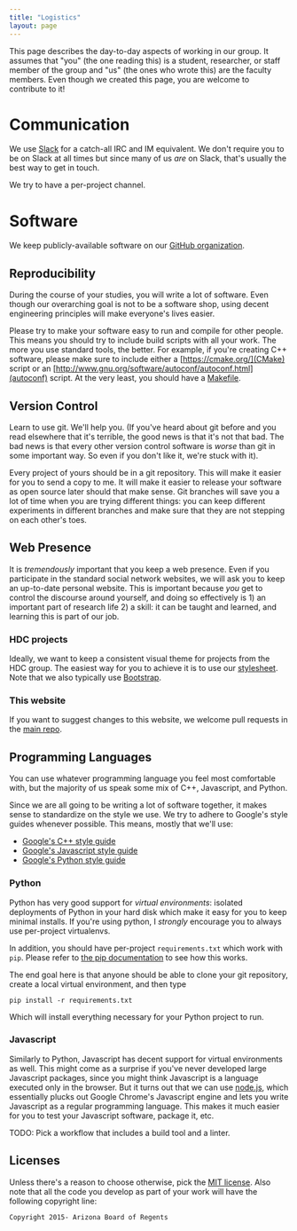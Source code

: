 ```yaml
---
title: "Logistics"
layout: page
---
```


This page describes the day-to-day aspects of working in our group. It
assumes that "you" (the one reading this) is a student, researcher, or
staff member of the group and "us" (the ones who wrote this) are the
faculty members. Even though we created this page, you are welcome to
contribute to it!

# Communication

We use [Slack](https://hdcarizona.slack.com/) for a
catch-all IRC and IM equivalent. We don't require you to be on Slack
at all times but since many of us *are* on Slack, that's usually the
best way to get in touch.

We try to have a per-project channel. 

# Software

We keep publicly-available software on our
[GitHub organization](http://github.com/hdc-arizona).

## Reproducibility

During the course of your studies, you will write a lot of
software. Even though our overarching goal is not to be a software
shop, using decent engineering principles will make everyone's lives
easier.

Please try to make your software easy to run and compile for other
people. This means you should try to include build scripts with all
your work. The more you use standard tools, the better. For example,
if you're creating C++ software, please make sure to include either a
[https://cmake.org/](CMake) script or an
[http://www.gnu.org/software/autoconf/autoconf.html](autoconf)
script. At the very least, you should have a
[Makefile](https://www.gnu.org/software/make/).

## Version Control

Learn to use git. We'll help you. (If you've heard about git before
and you read elsewhere that it's terrible, the good news is that it's
not that bad. The bad news is that every other version control
software is *worse* than git in some important way. So even if you
don't like it, we're stuck with it).

Every project of yours should be in a git repository. This will make
it easier for you to send a copy to me. It will make it easier to
release your software as open source later should that make sense. Git
branches will save you a lot of time when you are trying different
things: you can keep different experiments in different branches and
make sure that they are not stepping on each other's toes.

## Web Presence

It is *tremendously* important that you keep a web presence. Even if
you participate in the standard social network websites, we will ask you
to keep an up-to-date personal website. This is important because
*you* get to control the discourse around yourself, and doing so
effectively is 1) an important part of research life 2) a skill: it
can be taught and learned, and learning this is part of our job.

### HDC projects

Ideally, we want to keep a consistent visual theme for projects from
the HDC group. The easiest way for you to achieve it is to use our
[stylesheet](/css/main.css). Note that we also typically use
[Bootstrap](https://getbootstrap.com).

### This website

If you want to suggest changes to this website, we welcome pull
requests in the [main repo](https://github.com/hdc-arizona/hdc-website/).

## Programming Languages

You can use whatever programming language you feel most comfortable
with, but the majority of us speak some mix of C++, Javascript, and
Python.

Since we are all going to be writing a lot of software together, it
makes sense to standardize on the style we use. We try to adhere to
Google's style guides whenever possible. This means, mostly that we'll use:

* [Google's C++ style guide](https://google.github.io/styleguide/cppguide.html)
* [Google's Javascript style guide](https://google.github.io/styleguide/javascriptguide.xml)
* [Google's Python style guide](https://google.github.io/styleguide/pyguide.html)

### Python

Python has very good support for *virtual environments*: isolated
deployments of Python in your hard disk which make it easy for you to
keep minimal installs. If you're using python, I *strongly* encourage
you to always use per-project virtualenvs.

In addition, you should have per-project `requirements.txt` which work
with `pip`. Please refer to [the pip documentation](http://pip.readthedocs.org/en/stable/reference/pip_install/#requirements-file-format) to see how this works.

The end goal here is that anyone should be able to clone your git
repository, create a local virtual environment, and then type

    pip install -r requirements.txt
	
Which will install everything necessary for your Python project to
run.

### Javascript

Similarly to Python, Javascript has decent support for virtual
environments as well. This might come as a surprise if you've never
developed large Javascript packages, since you might think Javascript
is a language executed only in the browser. But it turns out that we
can use [node.js](https://nodejs.org/en/), which essentially plucks
out Google Chrome's Javascript engine and lets you write Javascript as
a regular programming language. This makes it much easier for you to
test your Javascript software, package it, etc.

TODO: Pick a workflow that includes a build tool and a linter.

## Licenses

Unless there's a reason to choose otherwise, pick the
[MIT license](http://choosealicense.com/licenses/mit).  Also note that
all the code you develop as part of your work will have the following
copyright line:

`Copyright 2015- Arizona Board of Regents`


